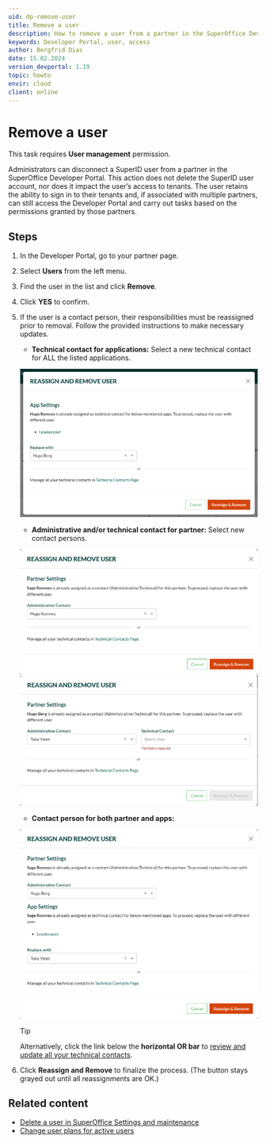 ```yaml
---
uid: dp-remove-user
title: Remove a user
description: How to remove a user from a partner in the SuperOffice Developer Portal.
keywords: Developer Portal, user, access
author: Bergfrid Dias
date: 15.02.2024
version_devportal: 1.19
topic: howto
envir: cloud
client: online
---
```


# Remove a user

This task requires **User management** permission.

Administrators can disconnect a SuperID user from a partner in the SuperOffice Developer Portal. This action does not delete the SuperID user account, nor does it impact the user’s access to tenants. The user retains the ability to sign in to their tenants and, if associated with multiple partners, can still access the Developer Portal and carry out tasks based on the permissions granted by those partners.

## Steps

1. In the Developer Portal, go to your partner page.
2. Select **Users** from the left menu.
3. Find the user in the list and click **Remove**.
4. Click **YES** to confirm.
5. If the user is a contact person, their responsibilities must be reassigned prior to removal. Follow the provided instructions to make necessary updates.
    * **Technical contact for applications:** Select a new technical contact for ALL the listed applications.

    ![SuperOffice Developer Portal: reassign and remove user -screenshot][img1]

    * **Administrative and/or technical contact for partner:** Select new contact persons.

    ![SuperOffice Developer Portal: reassign and remove user -screenshot][img2] ![SuperOffice Developer Portal: reassign and remove user -screenshot][img4]

    * **Contact person for both partner and apps:**

    ![SuperOffice Developer Portal: reassign and remove user -screenshot][img3]

    > [!TIP]
    > Alternatively, click the link below the **horizontal OR bar** to [review and update all your technical contacts][1].

6. Click **Reassign and Remove** to finalize the process. (The button stays grayed out until all reassignments are OK.)

## Related content

* [Delete a user in SuperOffice Settings and maintenance][2]
* [Change user plans for active users][3]

<!-- Referenced links -->
[1]: manage-technical-contacts.md
[2]: ../../admin/user-management/learn/delete-user.md
[3]: ../../admin/user-management/learn/change-user-plan.md

<!-- Referenced images -->
[img1]: media/reassign-technical.png
[img2]: media/reassign-admin.png
[img3]: media/reassign-partner-and-app.png
[img4]: media/reassign-partner.png 
